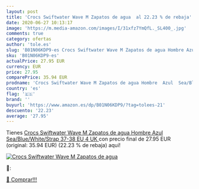 ```yaml
---
layout: post
title: 'Crocs Swiftwater Wave M Zapatos de agua  al 22.23 % de rebaja'
date: 2020-06-27 10:13:17
image: 'https://m.media-amazon.com/images/I/31xfz7YmQfL._SL400_.jpg'
comments: true
category: ofertas
author: 'tole.es'
slug: 'B01N06KDP9-es Crocs Swiftwater Wave M Zapatos de agua Hombre Azul...'
sku: 'B01N06KDP9-es'
actualPrice: 27.95 EUR
currency: EUR
price: 27.95
comparePrice: 35.94 EUR
prodname: 'Crocs Swiftwater Wave M Zapatos de agua Hombre  Azul  Sea/Blue/White/Strap   37-38 EU  4 UK '
country: 'es'
flag: '🇪🇸'
brand: ''
buyurl: 'https://www.amazon.es/dp/B01N06KDP9/?tag=tolees-21'
descuento: '22.23'
average: '27.95'
---
```


Tienes [Crocs Swiftwater Wave M Zapatos de agua Hombre  Azul  Sea/Blue/White/Strap   37-38 EU  4 UK ](https://www.amazon.es/dp/B01N06KDP9/?tag=tolees-21) con precio final de  27.95 EUR (original: 35.94 EUR) (22.23 %  de rebaja) aqui!

[![Crocs Swiftwater Wave M Zapatos de agua ](https://m.media-amazon.com/images/I/31xfz7YmQfL._SL400_.jpg)](https://www.amazon.es/dp/B01N06KDP9/?tag=tolees-21)

🔎:


[🛒 Comprar!!!](https://www.amazon.es/dp/B01N06KDP9/?tag=tolees-21)
